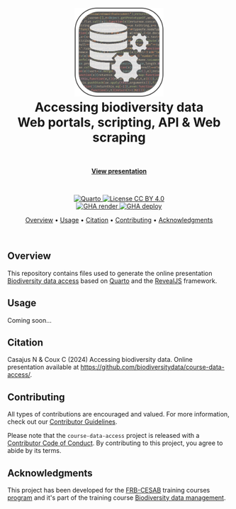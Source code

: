 <!-- Logo & Title -->

<h1 align="center">
  <br>
  <img src="images/readme/logo-readme.png" alt="Logo" width="200">
  <br>
  Accessing biodiversity data
  <br>
  Web portals, scripting, API & Web scraping
  <br>
</h1>


<!-- View presentation -->

<br>
<p align="center">
  <a href="https://biodiversitydata.github.io/course-data-access" target="_blank"><b>View presentation</b></a>
</p>
<br>


<!-- Badges -->

<p align="center">

  <!-- Quarto -->
  <a href="https://quarto.org/">
    <img src="https://img.shields.io/badge/Made%20with-Quarto-blue.svg" alt="Quarto">
  </a>
  
  <!-- License -->
  <a href="https://choosealicense.com/licenses/cc-by-4.0/">
    <img src="https://img.shields.io/badge/License-CC%20BY%204.0-green.svg" alt="License CC BY 4.0">
  </a>
  
  <br/>
  
  <!-- Quarto render -->
  <a href="https://github.com/biodiversitydata/course-data-access/actions/workflows/quarto-render.yml">
    <img src="https://github.com/biodiversitydata/course-data-access/actions/workflows/quarto-render.yml/badge.svg" alt="GHA render">
  </a>
  
  <!-- GitHub deployment -->
  <a href="https://github.com/biodiversitydata/course-data-access/actions/workflows/pages/pages-build-deployment">
    <img src="https://github.com/biodiversitydata/course-data-access/actions/workflows/pages/pages-build-deployment/badge.svg" alt="GHA deploy">
  </a>
</p>


<!-- Table of content -->

<p align="center">
  <a href="#overview">Overview</a> •
  <a href="#usage">Usage</a> •
  <a href="#citation">Citation</a> •
  <a href="#contributing">Contributing</a> •
  <a href="#acknowledgments">Acknowledgments</a>
</p>

<br>


## Overview

This repository contains files used to generate the online presentation [Biodiversity data access](https://biodiversitydata.github.io/course-data-access) based on [Quarto](https://quarto.org/) and the [RevealJS](https://quarto.org/docs/presentations/revealjs/) framework.


## Usage

Coming soon...


## Citation

Casajus N & Coux C (2024) Accessing biodiversity data. Online presentation available at <https://github.com/biodiversitydata/course-data-access/>.


## Contributing

All types of contributions are encouraged and valued. For more information, check out our [Contributor Guidelines](https://github.com/biodiversitydata/course-data-access/blob/main/CONTRIBUTING.md).

Please note that the `course-data-access` project is released with a [Contributor Code of Conduct](https://contributor-covenant.org/version/2/1/CODE_OF_CONDUCT.html). By contributing to this project, you agree to abide by its terms.


## Acknowledgments

This project has been developed for the [FRB-CESAB](https://www.fondationbiodiversite.fr/en/about-the-foundation/le-cesab/) training courses [program](https://frbcesab.github.io/content/courses.html) and it's part of the training course [Biodiversity data management](https://biodiversitydata.github.io).

